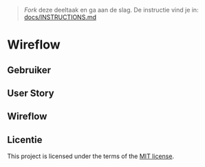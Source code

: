 > _Fork_ deze deeltaak en ga aan de slag. De instructie vind je in: [docs/INSTRUCTIONS.md](docs/INSTRUCTIONS.md)

# Wireflow
<!-- Geef je opdracht een titel en schrijf in één zin wat het is -->

## Gebruiker
<!-- Het is duidelijk wie de gebruiker is -->

## User Story
<!-- Er is een User Story geschreven van de interactie -->

## Wireflow
<!-- Toon de wireflow -->

## Licentie

This project is licensed under the terms of the [MIT license](./LICENSE).

